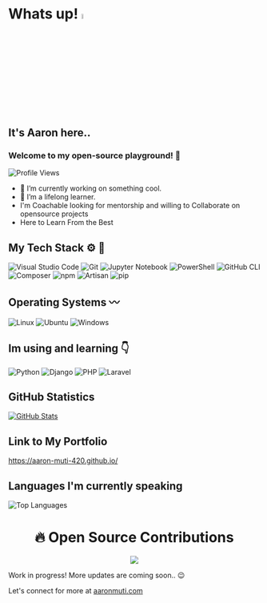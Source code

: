# Whats up! <a href="https://www.gautamkrishnar.com/"><img src="https://media.giphy.com/media/hvRJCLFzcasrR4ia7z/giphy.gif" width="5%"></a> 

## It's Aaron here..

### Welcome to my open-source playground! :rocket:
![Profile Views](https://img.shields.io/badge/Profile%20Views-420-blue?logo=GitHub)

- 🔭 I’m currently working on something cool.
- 🌱 I’m a lifelong learner.
- I'm Coachable looking for mentorship and willing to Collaborate on opensource projects
- Here to Learn From the Best 

## My Tech Stack ⚙️ 🧰
![Visual Studio Code](https://img.shields.io/badge/Visual%20Studio%20Code-007ACC?style=for-the-badge&logo=visual-studio-code&logoColor=white)  ![Git](https://img.shields.io/badge/Git-F05032?style=for-the-badge&logo=git&logoColor=white) ![Jupyter Notebook](https://img.shields.io/badge/jupyter-%23F37626.svg?style=for-the-badge&logo=jupyter&logoColor=white) ![PowerShell](https://img.shields.io/badge/PowerShell-5391FE?style=for-the-badge&logo=powershell&logoColor=white) ![GitHub CLI](https://img.shields.io/badge/GitHub%20CLI-181717?style=for-the-badge&logo=github&logoColor=white)
 ![Composer](https://img.shields.io/badge/Composer-885630?style=for-the-badge&logo=composer&logoColor=white) ![npm](https://img.shields.io/badge/npm-CB3837?style=for-the-badge&logo=npm&logoColor=white) ![Artisan](https://img.shields.io/badge/Artisan-FF2D20?style=for-the-badge&logo=laravel&logoColor=white) ![pip](https://img.shields.io/badge/pip-3775A9?style=for-the-badge&logo=pypi&logoColor=white)



## Operating Systems 〰️
![Linux](https://img.shields.io/badge/linux-%23FCC624.svg?style=for-the-badge&logo=linux&logoColor=black) ![Ubuntu](https://img.shields.io/badge/Ubuntu-E95420?style=for-the-badge&logo=ubuntu&logoColor=white) ![Windows](https://img.shields.io/badge/Windows-0078D6?style=for-the-badge&logo=windows&logoColor=white)


## Im using and learning 👇 
![Python](https://img.shields.io/badge/Python-3776AB?style=for-the-badge&logo=python&logoColor=white) ![Django](https://img.shields.io/badge/django-%23092E20.svg?style=for-the-badge&logo=django&logoColor=white) 
![PHP](https://img.shields.io/badge/PHP-777BB4?style=for-the-badge&logo=php&logoColor=white) ![Laravel](https://img.shields.io/badge/laravel-%23FF2D20.svg?style=for-the-badge&logo=laravel&logoColor=white)  



 ## GitHub Statistics 
[![GitHub Stats](https://github-readme-stats.vercel.app/api?username=aaron-muti-420&show_icons=true&theme=radical)](https://github.com/aaron-muti-420/github-readme-stats)

## Link to My Portfolio
https://aaron-muti-420.github.io/

## Languages I'm currently speaking 

![Top Languages](https://github-readme-stats.vercel.app/api/top-langs/?username=aaron-muti-420&hide_progress=true)


<h1 align="center"> 🔥 Open Source Contributions </h1>
<p align="center">
 <a href="https://git.io/streak-stats" align="middle">
    <img src="http://github-readme-streak-stats.herokuapp.com?user=aaron-muti-420&theme=react&background=0d1117&border=666">
  </a>
  <br>
</p>



Work in progress! More updates are coming soon.. 😉



Let's connect for more at [aaronmuti.com](https://aaronmuti.com) 
